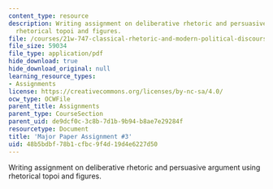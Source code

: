 ```yaml
---
content_type: resource
description: Writing assignment on deliberative rhetoric and persuasive argument using
  rhetorical topoi and figures.
file: /courses/21w-747-classical-rhetoric-and-modern-political-discourse-fall-2009/48b5bdbf78b1cfbc9f4d19d4e6227d50_MIT21W_747_01F09_assn05.pdf
file_size: 59034
file_type: application/pdf
hide_download: true
hide_download_original: null
learning_resource_types:
- Assignments
license: https://creativecommons.org/licenses/by-nc-sa/4.0/
ocw_type: OCWFile
parent_title: Assignments
parent_type: CourseSection
parent_uid: de9dcf0c-3c8b-7d1b-9b94-b8ae7e29284f
resourcetype: Document
title: 'Major Paper Assignment #3'
uid: 48b5bdbf-78b1-cfbc-9f4d-19d4e6227d50
---
```

Writing assignment on deliberative rhetoric and persuasive argument using rhetorical topoi and figures.